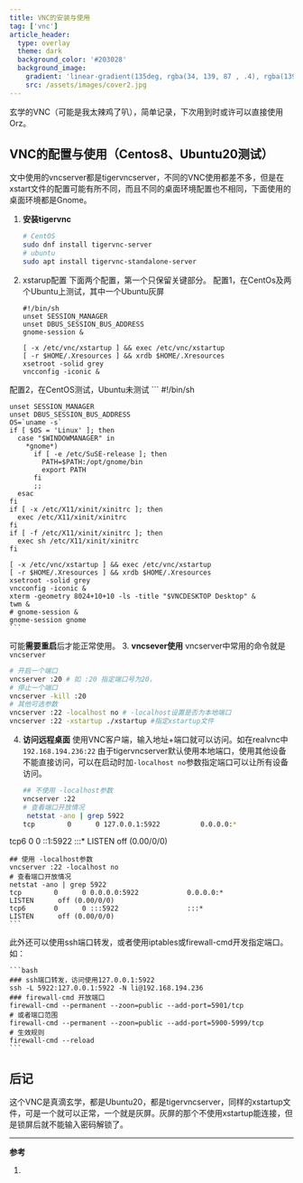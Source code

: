 ```yaml
---
title: VNC的安装与使用
tag: ['vnc']
article_header:
  type: overlay
  theme: dark
  background_color: '#203028'
  background_image:
    gradient: 'linear-gradient(135deg, rgba(34, 139, 87 , .4), rgba(139, 34, 139, .4))'
    src: /assets/images/cover2.jpg
---
```



玄学的VNC（可能是我太辣鸡了叭），简单记录，下次用到时或许可以直接使用Orz。
<!--more-->

## VNC的配置与使用（Centos8、Ubuntu20测试）
文中使用的vncserver都是tigervncserver，不同的VNC使用都差不多，但是在xstart文件的配置可能有所不同，而且不同的桌面环境配置也不相同，下面使用的桌面环境都是Gnome。
1. **安装tigervnc**
    ```bash
    # CentOS
    sudo dnf install tigervnc-server
    # ubuntu 
    sudo apt install tigervnc-standalone-server
    ```
2. xstarup配置
下面两个配置，第一个只保留关键部分。
配置1，在CentOs及两个Ubuntu上测试，其中一个Ubuntu灰屏
    ```
    #!/bin/sh
    unset SESSION_MANAGER
    unset DBUS_SESSION_BUS_ADDRESS
    gnome-session &

    [ -x /etc/vnc/xstartup ] && exec /etc/vnc/xstartup
    [ -r $HOME/.Xresources ] && xrdb $HOME/.Xresources
    xsetroot -solid grey
    vncconfig -iconic &
    ```
配置2，在CentOS测试，Ubuntu未测试
    ```
    #!/bin/sh

    unset SESSION_MANAGER
    unset DBUS_SESSION_BUS_ADDRESS
    OS=`uname -s`
    if [ $OS = 'Linux' ]; then
      case "$WINDOWMANAGER" in
        *gnome*)
          if [ -e /etc/SuSE-release ]; then
            PATH=$PATH:/opt/gnome/bin
            export PATH
          fi
          ;;
      esac
    fi
    if [ -x /etc/X11/xinit/xinitrc ]; then
      exec /etc/X11/xinit/xinitrc
    fi
    if [ -f /etc/X11/xinit/xinitrc ]; then
      exec sh /etc/X11/xinit/xinitrc
    fi

    [ -x /etc/vnc/xstartup ] && exec /etc/vnc/xstartup
    [ -r $HOME/.Xresources ] && xrdb $HOME/.Xresources
    xsetroot -solid grey
    vncconfig -iconic &
    xterm -geometry 8024+10+10 -ls -title "$VNCDESKTOP Desktop" &
    twm &
    # gnome-session &
    gnome-session gnome
    ```
可能**需要重启**后才能正常使用。
3. **vncsever使用**
   vncserver中常用的命令就是`vncserver`

   ```bash
   # 开启一个端口
   vncserver :20 # 如 :20 指定端口号为20，
   # 停止一个端口
   vncserver -kill :20
   # 其他可选参数
   vncserver :22 -localhost no # -localhost设置是否为本地端口
   vncserver :22 -xstartup ./xstartup #指定xstartup文件
   ```

   

4. **访问远程桌面**
    使用VNC客户端，输入地址+端口就可以访问。如在realvnc中`192.168.194.236:22`
    由于tigervncserver默认使用本地端口，使用其他设备不能直接访问，可以在启动时加`-localhost no`参数指定端口可以让所有设备访问。
    
    ```bash
    ## 不使用 -localhost参数
    vncserver :22
    # 查看端口开放情况
     netstat -ano | grep 5922
    tcp        0      0 127.0.0.1:5922          0.0.0.0:*               LISTEN      off (0.00/0/0)
tcp6       0      0 ::1:5922                :::*                    LISTEN      off (0.00/0/0)
    
    ## 使用 -localhost参数
    vncserver :22 -localhost no
    # 查看端口开放情况
    netstat -ano | grep 5922
    tcp        0      0 0.0.0.0:5922            0.0.0.0:*               LISTEN      off (0.00/0/0)
    tcp6       0      0 :::5922                 :::*                    LISTEN      off (0.00/0/0)
    ```
此外还可以使用ssh端口转发，或者使用iptables或firewall-cmd开发指定端口。
如：

    ```bash
    ### ssh端口转发，访问使用127.0.0.1:5922
    ssh -L 5922:127.0.0.1:5922 -N li@192.168.194.236
    ### firewall-cmd 开放端口
    firewall-cmd --permanent --zoon=public --add-port=5901/tcp
    # 或者端口范围
    firewall-cmd --permanent --zoon=public --add-port=5900-5999/tcp
    # 生效规则
    firewall-cmd --reload
    ```

## 后记
这个VNC是真滴玄学，都是Ubuntu20，都是tigervncserver，同样的xstartup文件，可是一个就可以正常，一个就是灰屏。灰屏的那个不使用xstartup能连接，但是锁屏后就不能输入密码解锁了。

---

**参考**

1. [](#)

